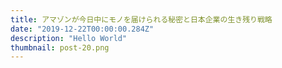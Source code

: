 ```yaml
---
title: アマゾンが今日中にモノを届けられる秘密と日本企業の生き残り戦略
date: "2019-12-22T00:00:00.284Z"
description: "Hello World"
thumbnail: post-20.png
---
```

